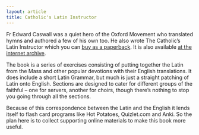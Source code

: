 ```yaml
---
layout: article
title: Catholic's Latin Instructor
---
```


Fr Edward Caswall was a quiet hero of the Oxford Movement who translated hymns and authored a few of his own too. He also wrote The Catholic’s Latin Instructor which you can [buy as a paperback](http://www.lulu.com/au/en/shop/edward-caswall/the-catholics-latin-instructor/paperback/product-18844755.html). It is also available [at the internet archive](http://archive.org/details/thecatholicslati00caswuoft).

The book is a series of exercises consisting of putting together the Latin from the Mass and other popular devotions with their English translations. It does include a short Latin Grammar, but much is just a straight patching of Latin onto English. Sections are designed to cater for different groups of the faithful – one for servers, another for choirs, though there’s nothing to stop you going through all the sections.

Because of this correspondence between the Latin and the English it lends itself to flash card programs like Hot Potatoes, Quizlet.com and Anki. So the plan here is to collect supporting online materials to make this book more useful.


